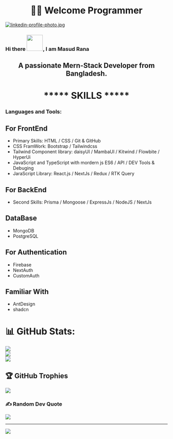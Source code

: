 # <h1 align="center">👨‍💻 Welcome Programmer</h1>
[![linkedin-profile-photo.jpg](https://i.postimg.cc/4dw3kvQS/linkedin-profile-photo.jpg)](https://www.linkedin.com/in/mrmasudrana/)
### Hi there <img src = "https://raw.githubusercontent.com/shakilahmedatik/shakilahmedatik/main/hi.gif" width="50px" height="50px">, I am Masud Rana
<h2 align="center">A passionate Mern-Stack Developer from Bangladesh.</h2>

# <h1 align="center">***** SKILLS *****</h1>
<h3 align="left">Languages and Tools:</h3>

## For FrontEnd

* Primary Skills: HTML / CSS / Git & GitHub 
*  CSS FramWork: Bootstrap / Tailwindcss
*  Tailwind Component library: daisyUI / MambaUI / Kitwind / Flowbite / HyperUi
*  JavaScript and TypeScript with mordern js ES6 / API / DEV Tools & Debuging
*  JaraScript Library: React.js / NextJs / Redux / RTK Query

## For BackEnd
* Second Skills: Prisma / Mongoose / ExpressJs / NodeJS / NextJs

## DataBase
* MongoDB
* PostgreSQL

## For Authentication
* Firebase
* NextAuth
* CustomAuth

## Familiar With
* AntDesign
* shadcn
  
# 📊 GitHub Stats:
![](https://github-readme-stats.vercel.app/api?username=masudranawebdev&theme=dark&hide_border=false&include_all_commits=false&count_private=false)<br/>
![](https://github-readme-streak-stats.herokuapp.com/?user=masudranawebdev&theme=dark&hide_border=false)<br/>
![](https://github-readme-stats.vercel.app/api/top-langs/?username=masudranawebdev&theme=dark&hide_border=false&include_all_commits=false&count_private=false&layout=compact)

## 🏆 GitHub Trophies
![](https://github-profile-trophy.vercel.app/?username=masudranawebdev&theme=radical&no-frame=false&no-bg=true&margin-w=4)

### ✍️ Random Dev Quote
![](https://quotes-github-readme.vercel.app/api?type=horizontal&theme=radical)

---
[![](https://visitcount.itsvg.in/api?id=masudranawebdev&icon=0&color=0)](https://visitcount.itsvg.in)

<!-- Proudly created with GPRM ( https://gprm.itsvg.in ) -->

